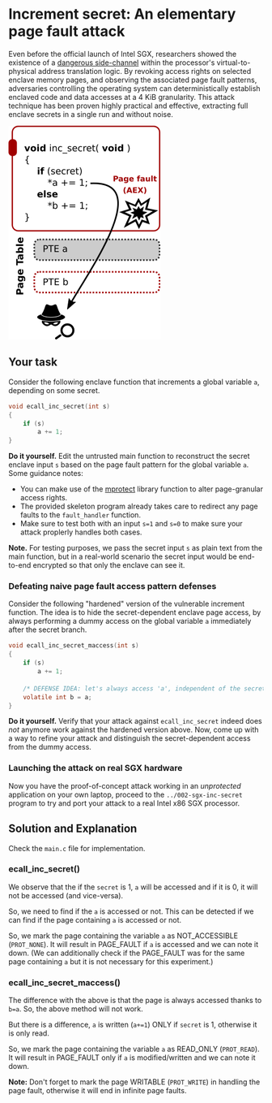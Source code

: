 # Increment secret: An elementary page fault attack

Even before the official launch of Intel SGX, researchers showed the existence
of a [dangerous
side-channel](https://www.microsoft.com/en-us/research/wp-content/uploads/2016/02/ctrlchannels-oakland-2015.pdf)
within the processor's virtual-to-physical address translation logic.  By
revoking access rights on selected enclave memory pages, and observing the
associated page fault patterns, adversaries controlling the operating system
can deterministically establish enclaved code and data accesses at a 4 KiB
granularity.  This attack technique has been proven highly practical and
effective, extracting full enclave secrets in a single run and without noise.

![overview](overview.png)

## Your task

Consider the following enclave function that increments a global variable `a`,
depending on some secret.

```C
void ecall_inc_secret(int s)
{
    if (s)
        a += 1;
}
```

**Do it yourself.** Edit the untrusted main function to reconstruct the secret
enclave input `s` based on the page fault pattern for the global variable `a`.
Some guidance notes:

* You can make use of the
    [mprotect](http://man7.org/linux/man-pages/man2/mprotect.2.html) library
    function to alter page-granular access rights.
* The provided skeleton program already takes care to redirect any page faults
    to the `fault_handler` function.
* Make sure to test both with an input `s=1` and `s=0` to make sure your attack
    proplerly handles both cases.

**Note.** For testing purposes, we pass the secret input `s` as plain text from
the main function, but in a real-world scenario the secret input would be
end-to-end encrypted so that only the enclave can see it.

### Defeating naive page fault access pattern defenses

Consider the following "hardened" version of the vulnerable increment function.
The idea is to hide the secret-dependent enclave page access, by always performing
a dummy access on the global variable `a` immediately after the secret branch.

```C
void ecall_inc_secret_maccess(int s)
{
    if (s)
        a += 1;

    /* DEFENSE IDEA: let's always access 'a', independent of the secret */
    volatile int b = a;
}
```

**Do it yourself.** Verify that your attack against `ecall_inc_secret` indeed
does _not_ anymore work against the hardened version above. Now, come up with a
way to refine your attack and distinguish the secret-dependent access from the
dummy access.

### Launching the attack on real SGX hardware

Now you have the proof-of-concept attack working in an _unprotected_
application on your own laptop, proceed to the `../002-sgx-inc-secret` program
to try and port your attack to a real Intel x86 SGX processor.

## Solution and Explanation
Check the `main.c` file for implementation.

### ecall_inc_secret()
We observe that the if the `secret` is 1, `a` will be accessed and if it is 0, it will not be accessed (and vice-versa).

So, we need to find if the `a` is accessed or not. This can be detected if we can find if the page containing `a` is accessed or not.

So, we mark the page containing the variable `a` as NOT_ACCESSIBLE (`PROT_NONE`). It will result in PAGE_FAULT if `a` is accessed and we can note it down. (We can additionally check if the PAGE_FAULT was for the same page containing `a` but it is not necessary for this experiment.)

### ecall_inc_secret_maccess()
The difference with the above is that the page is always accessed thanks to `b=a`. So, the above method will not work.

But there is a difference, `a` is written (`a+=1`) ONLY if `secret` is 1, otherwise it is only read.

So, we mark the page containing the variable `a` as READ_ONLY (`PROT_READ`). It will result in PAGE_FAULT only if `a` is modified/written and we can note it down.

**Note:** Don't forget to mark the page WRITABLE (`PROT_WRITE`) in handling the page fault, otherwise it will end in infinite page faults.